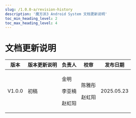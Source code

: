 ```yaml
---
slug: /1.0.0-a/revision-history
description: '魔方派3 Android System 文档更新说明'
toc_min_heading_level: 2
toc_max_heading_level: 4
---
```

# 文档更新说明

| 版本     | 版本更新说明 | 负责人      | 校审     | 发布日期       |
| ------ | ------ | -------- | ------ | ---------- |
| V1.0.0 | 初稿 | <p>金明</p><p>李亚楠</p><p>赵虹阳</p> | <p>陈雅彤</p><p>赵虹阳</p> | 2025.05.23 |